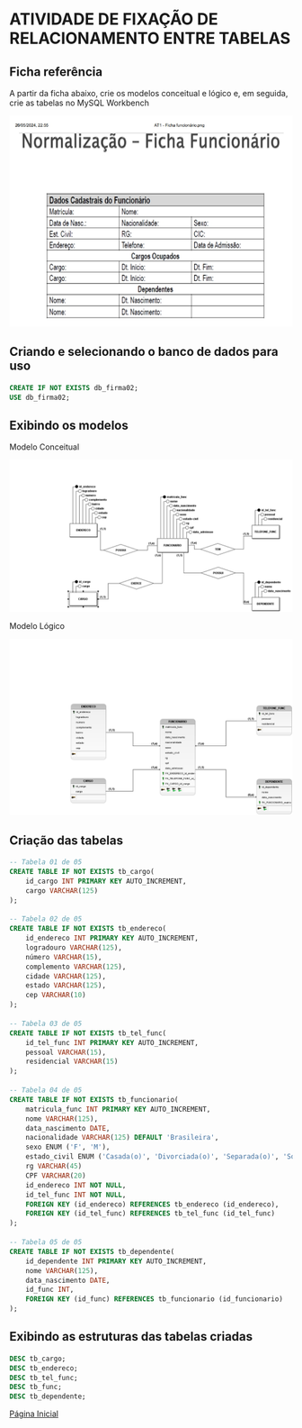 # ATIVIDADE DE FIXAÇÃO DE RELACIONAMENTO ENTRE TABELAS

## Ficha referência

A partir da ficha abaixo, crie os modelos conceitual e lógico e, em seguida, crie as tabelas no MySQL Workbench

![Ficha de Cadastro](ficha.jpeg)

## Criando e selecionando o banco de dados para uso

```SQL
CREATE IF NOT EXISTS db_firma02;
USE db_firma02;
```

## Exibindo os modelos

Modelo Conceitual

![Modelo Conceitual](mod_conceitual.png)

Modelo Lógico

![Modelo Lógico](mod_logico.png)

## Criação das tabelas

```SQL
-- Tabela 01 de 05
CREATE TABLE IF NOT EXISTS tb_cargo(
    id_cargo INT PRIMARY KEY AUTO_INCREMENT,
    cargo VARCHAR(125)
);

-- Tabela 02 de 05
CREATE TABLE IF NOT EXISTS tb_endereco(
    id_endereco INT PRIMARY KEY AUTO_INCREMENT,
    logradouro VARCHAR(125),
    número VARCHAR(15),
    complemento VARCHAR(125),
    cidade VARCHAR(125),
    estado VARCHAR(125),
    cep VARCHAR(10)
);

-- Tabela 03 de 05
CREATE TABLE IF NOT EXISTS tb_tel_func(
    id_tel_func INT PRIMARY KEY AUTO_INCREMENT,
    pessoal VARCHAR(15),
    residencial VARCHAR(15)
);

-- Tabela 04 de 05
CREATE TABLE IF NOT EXISTS tb_funcionario(
    matricula_func INT PRIMARY KEY AUTO_INCREMENT,
    nome VARCHAR(125),
    data_nascimento DATE,
    nacionalidade VARCHAR(125) DEFAULT 'Brasileira',
    sexo ENUM ('F', 'M'),
    estado_civil ENUM ('Casada(o)', 'Divorciada(o)', 'Separada(o)', 'Solteira(o)', 'Viúva(o)'),
    rg VARCHAR(45)
    CPF VARCHAR(20)
    id_endereco INT NOT NULL,
    id_tel_func INT NOT NULL,
    FOREIGN KEY (id_endereco) REFERENCES tb_endereco (id_endereco),
    FOREIGN KEY (id_tel_func) REFERENCES tb_tel_func (id_tel_func)
);

-- Tabela 05 de 05
CREATE TABLE IF NOT EXISTS tb_dependente(
    id_dependente INT PRIMARY KEY AUTO_INCREMENT,
    nome VARCHAR(125),
    data_nascimento DATE,
    id_func INT,
    FOREIGN KEY (id_func) REFERENCES tb_funcionario (id_funcionario)
);
```
## Exibindo as estruturas das tabelas criadas

```SQL
DESC tb_cargo;
DESC tb_endereco;
DESC tb_tel_func;
DESC tb_func;
DESC tb_dependente;
```

[Página Inicial](../README.md)
